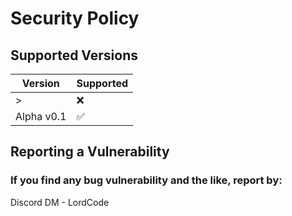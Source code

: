 # Security Policy

## Supported Versions

| Version | Supported          |
| ------- | ------------------ |
| >  | :x: |
| Alpha v0.1   | :white_check_mark: |

## Reporting a Vulnerability

### If you find any bug vulnerability and the like, report by:

Discord DM - LordCode
